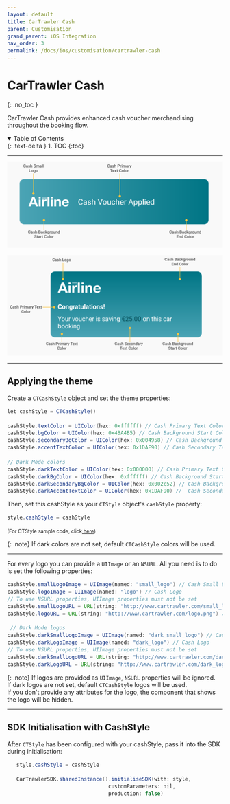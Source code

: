 ```yaml
---
layout: default
title: CarTrawler Cash
parent: Customisation
grand_parent: iOS Integration
nav_order: 3
permalink: /docs/ios/customisation/cartrawler-cash
---
```


# CarTrawler Cash
{: .no_toc }

CarTrawler Cash provides enhanced cash voucher merchandising throughout the booking flow.

<details open markdown="block">
  <summary>
    Table of Contents
  </summary>
  {: .text-delta }
1. TOC
{:toc}
</details>

---

![](/uploads/cash_small_banner.svg)

![](/uploads/cash_big_banner.svg)

---

## Applying the theme

Create a `CTCashStyle` object and set the theme properties:
```java
let cashStyle = CTCashStyle()

cashStyle.textColor = UIColor(hex: 0xffffff) // Cash Primary Text Color
cashStyle.bgColor = UIColor(hex: 0x4BA4B5) // Cash Background Start Color
cashStyle.secondaryBgColor = UIColor(hex: 0x004958) // Cash Background End Color
cashStyle.accentTextColor = UIColor(hex: 0x1DAF90) // Cash Secondary Text Color

// Dark Mode colors
cashStyle.darkTextColor = UIColor(hex: 0x000000) // Cash Primary Text Color
cashStyle.darkBgColor = UIColor(hex: 0xffffff) // Cash Background Start Color
cashStyle.darkSecondaryBgColor = UIColor(hex: 0x002c52) // Cash Background End Color
cashStyle.darkAccentTextColor = UIColor(hex: 0x1DAF90) //  Cash Secondary Text Color
``` 

Then, set this cashStyle as your `CTStyle` object's `cashStyle` property: 


```java
style.cashStyle = cashStyle
``` 
<small>(For CTStyle sample code, click<a href="/docs/ios/customisation/themes#creating-a-ctstyle"> here</a>)</small>


{: .note}
If dark colors are not set, default `CTCashStyle` colors will be used.

--- 

For every logo you can provide a `UIImage` or an `NSURL`. All you need is to
do is set the following properties:

```java
cashStyle.smallLogoImage = UIImage(named: "small_logo") // Cash Small Logo
cashStyle.logoImage = UIImage(named: "logo") // Cash Logo
// To use NSURL properties, UIImage properties must not be set
cashStyle.smallLogoURL = URL(string: "http://www.cartrawler.com/small_logo.png") // Cash Small Logo
cashStyle.logoURL = URL(string: "http://www.cartrawler.com/logo.png") // Cash Logo
 
 // Dark Mode logos
cashStyle.darkSmallLogoImage = UIImage(named: "dark_small_logo") // Cash Small Logo
cashStyle.darkLogoImage = UIImage(named: "dark_logo") // Cash Logo
// To use NSURL properties, UIImage properties must not be set
cashStyle.darkSmallLogoURL = URL(string: "http://www.cartrawler.com/dark_small_logo.png") // Cash Small Logo
cashStyle.darkLogoURL = URL(string: "http://www.cartrawler.com/dark_logo.png") // Cash Logo
```

{: .note}
If logos are provided as `UIImage`, `NSURL` properties will be ignored.<br/>
If dark logos are not set, default `CTCashStyle` logos will be used.<br/>
If you don't provide any attributes for the logo, the component that shows the logo will be hidden. 

---

## SDK Initialisation with CashStyle

After `CTStyle` has been configured with your cashStyle, pass it into the SDK during initialisation:

```java
   style.cashStyle = cashStyle

   CarTrawlerSDK.sharedInstance().initialiseSDK(with: style,
                                 customParameters: nil,
                                 production: false)
```